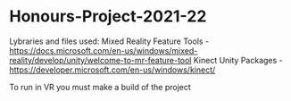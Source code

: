 # Honours-Project-2021-22

Lybraries and files used:
Mixed Reality Feature Tools - https://docs.microsoft.com/en-us/windows/mixed-reality/develop/unity/welcome-to-mr-feature-tool
Kinect Unity Packages - https://developer.microsoft.com/en-us/windows/kinect/

To run in VR you must make a build of the project